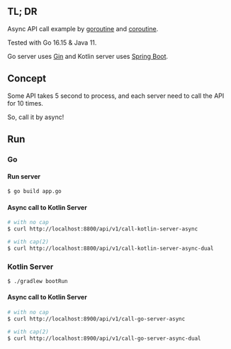 ## TL; DR

Async API call example by [goroutine](https://go.dev/tour/concurrency) and [coroutine](https://kotlinlang.org/docs/coroutines-overview.html).

Tested with Go 16.15 & Java 11.

Go server uses [Gin](https://gin-gonic.com) and Kotlin server uses [Spring Boot](https://spring.io/projects/spring-boot).

## Concept

Some API takes 5 second to process, and each server need to call the API for 10 times.

So, call it by async!

## Run

### Go

#### Run server

```bash
$ go build app.go
```

#### Async call to Kotlin Server

```bash
# with no cap
$ curl http://localhost:8800/api/v1/call-kotlin-server-async

# with cap(2)
$ curl http://localhost:8800/api/v1/call-kotlin-server-async-dual
```

### Kotlin Server

```bash
$ ./gradlew bootRun
```

#### Async call to Kotlin Server

```bash
# with no cap
$ curl http://localhost:8900/api/v1/call-go-server-async

# with cap(2)
$ curl http://localhost:8900/api/v1/call-go-server-async-dual
```
